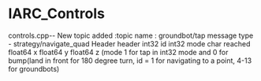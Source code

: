 # IARC_Controls

controls.cpp--
New topic added :topic name : groundbot/tap
                message type - strategy/navigate_quad
                Header header
                int32 id
                int32 mode
                char reached
                float64 x
                float64 y
                float64 z
 (mode 1 for tap in int32 mode and 0 for bump(land in front for 180 degree turn,
 id = 1 for navigating to a point, 4-13 for groundbots)
